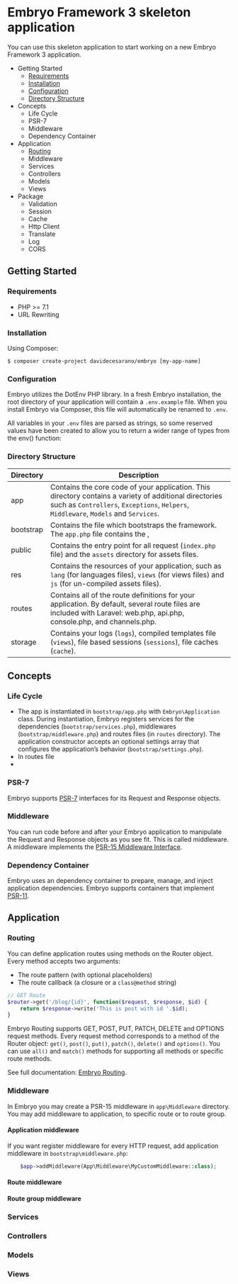 # Embryo Framework 3 skeleton application
You can use this skeleton application to start working on a new Embryo Framework 3 application.

* Getting Started
    * [Requirements](#requirements)
    * [Installation](#installation)
    * [Configuration](#configuration)
    * [Directory Structure](#directory-structure)
* Concepts
    * Life Cycle
    * PSR-7
    * Middleware
    * Dependency Container
* Application
    * [Routing](#routing)
    * Middleware
    * Services
    * Controllers
    * Models
    * Views
* Package
    * Validation
    * Session
    * Cache
    * Http Client
    * Translate
    * Log
    * CORS

## Getting Started
### Requirements
* PHP >= 7.1
* URL Rewriting

### Installation
Using Composer:
```
$ composer create-project davidecesarano/embryo [my-app-name]
```

### Configuration
Embryo utilizes the DotEnv PHP library. In a fresh Embryo installation, the root directory of your application will contain a `.env.example` file. When you install Embryo via Composer, this file will automatically be renamed to `.env`. 

All variables in your `.env` files are parsed as strings, so some reserved values have been created to allow you to return a wider range of types from the env() function:

### Directory Structure
| Directory | Description                                                                                                                                                                                     |
|-----------|-------------------------------------------------------------------------------------------------------------------------------------------------------------------------------------------------|
| app       | Contains the core code of your application.  This directory contains a variety of additional directories such as `Controllers`, `Exceptions`, `Helpers`, `Middleware`, `Models` and `Services`. |
| bootstrap | Contains the file which bootstraps the framework.  The `app.php` file contains the ,                                                                                                            |
| public    | Contains the entry point for all request (`index.php` file) and the `assets` directory for assets files.                                                                                        |
| res       | Contains the resources of your application, such as `lang` (for languages files), `views` (for views files) and `js` (for un-compiled assets files).                                            |
| routes    | Contains all of the route definitions for your application. By default, several route files are included with Laravel: web.php, api.php, console.php, and channels.php.                         |
| storage   |  Contains your logs (`logs`), compiled templates file (`views`), file based sessions (`sessions`), file caches (`cache`).                                                                       |

## Concepts
### Life Cycle
* The app is instantiated in `bootstrap/app.php` with `Embryo\Application` class. During instantiation, Embryo registers services for the dependencies (`bootstrap/services.php`), middlewares (`bootstrap/middleware.php`) and routes files (in `routes` directory). The application constructor accepts an optional settings array that configures the application’s behavior (`bootstrap/settings.php`).
* In routes file
* 

### PSR-7
Embryo supports [PSR-7](https://www.php-fig.org/psr/psr-7/) interfaces for its Request and Response objects.

### Middleware
You can run code before and after your Embryo application to manipulate the Request and Response objects as you see fit. This is called middleware.
A middleware implements the [PSR-15 Middleware Interface](https://www.php-fig.org/psr/psr-15/).

### Dependency Container
Embryo uses an dependency container to prepare, manage, and inject application dependencies. Embryo supports containers that implement [PSR-11](http://www.php-fig.org/psr/psr-11/).

## Application
### Routing
You can define application routes using methods on the Router object. Every method accepts two arguments:
* The route pattern (with optional placeholders)
* The route callback (a closure or a `class@method` string)
```php
// GET Route
$router->get('/blog/{id}', function($request, $response, $id) {
    return $response->write('This is post with id '.$id);
}
```

Embryo Routing supports GET, POST, PUT, PATCH, DELETE and OPTIONS request methods. Every request method corresponds to a method of the Router object: `get()`, `post()`, `put()`, `patch()`, `delete()` and `options()`.
You can use `all()` and `match()` methods for supporting all methods or specific route methods.

See full documentation: [Embryo Routing](https://github.com/davidecesarano/Embryo-Routing#usage).

### Middleware
In Embryo you may create a PSR-15 middleware in `app\Middleware` directory. You may add middleware to application, to specific route or to route group.

#### Application middleware
If you want register middleware for every HTTP request, add application middleware in `bootstrap\middleware.php`:

```php
    $app->addMiddleware(App\Middleware\MyCustomMiddleware::class);
```

#### Route middleware


#### Route group middleware

### Services

### Controllers

### Models

### Views
